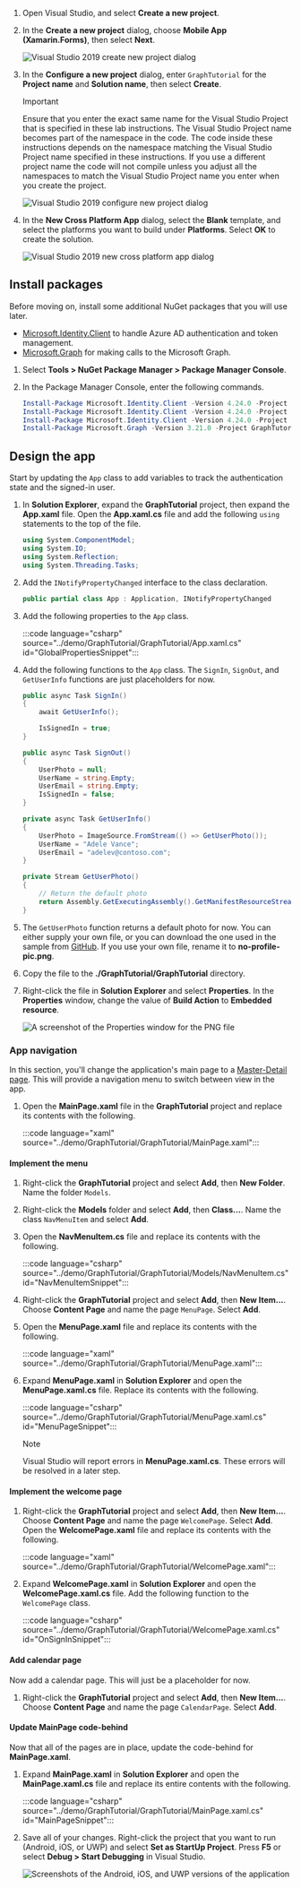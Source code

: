 <!-- markdownlint-disable MD002 MD041 -->

1. Open Visual Studio, and select **Create a new project**.

1. In the **Create a new project** dialog, choose **Mobile App (Xamarin.Forms)**, then select **Next**.

    ![Visual Studio 2019 create new project dialog](images/new-project-dialog.png)

1. In the **Configure a new project** dialog, enter `GraphTutorial` for the **Project name** and **Solution name**, then select **Create**.

    > [!IMPORTANT]
    > Ensure that you enter the exact same name for the Visual Studio Project that is specified in these lab instructions. The Visual Studio Project name becomes part of the namespace in the code. The code inside these instructions depends on the namespace matching the Visual Studio Project name specified in these instructions. If you use a different project name the code will not compile unless you adjust all the namespaces to match the Visual Studio Project name you enter when you create the project.

    ![Visual Studio 2019 configure new project dialog](images/configure-new-project-dialog.png)

1. In the **New Cross Platform App** dialog, select the **Blank** template, and select the platforms you want to build under **Platforms**. Select **OK** to create the solution.

    ![Visual Studio 2019 new cross platform app dialog](images/new-cross-platform-app-dialog.png)

## Install packages

Before moving on, install some additional NuGet packages that you will use later.

- [Microsoft.Identity.Client](https://www.nuget.org/packages/Microsoft.Identity.Client/) to handle Azure AD authentication and token management.
- [Microsoft.Graph](https://www.nuget.org/packages/Microsoft.Graph/) for making calls to the Microsoft Graph.

1. Select **Tools > NuGet Package Manager > Package Manager Console**.

1. In the Package Manager Console, enter the following commands.

    ```Powershell
    Install-Package Microsoft.Identity.Client -Version 4.24.0 -Project GraphTutorial
    Install-Package Microsoft.Identity.Client -Version 4.24.0 -Project GraphTutorial.Android
    Install-Package Microsoft.Identity.Client -Version 4.24.0 -Project GraphTutorial.iOS
    Install-Package Microsoft.Graph -Version 3.21.0 -Project GraphTutorial
    ```

## Design the app

Start by updating the `App` class to add variables to track the authentication state and the signed-in user.

1. In **Solution Explorer**, expand the **GraphTutorial** project, then expand the **App.xaml** file. Open the **App.xaml.cs** file and add the following `using` statements to the top of the file.

    ```csharp
    using System.ComponentModel;
    using System.IO;
    using System.Reflection;
    using System.Threading.Tasks;
    ```

1. Add the `INotifyPropertyChanged` interface to the class declaration.

    ```csharp
    public partial class App : Application, INotifyPropertyChanged
    ```

1. Add the following properties to the `App` class.

    :::code language="csharp" source="../demo/GraphTutorial/GraphTutorial/App.xaml.cs" id="GlobalPropertiesSnippet":::

1. Add the following functions to the `App` class. The `SignIn`, `SignOut`, and `GetUserInfo` functions are just placeholders for now.

    ```csharp
    public async Task SignIn()
    {
        await GetUserInfo();

        IsSignedIn = true;
    }

    public async Task SignOut()
    {
        UserPhoto = null;
        UserName = string.Empty;
        UserEmail = string.Empty;
        IsSignedIn = false;
    }

    private async Task GetUserInfo()
    {
        UserPhoto = ImageSource.FromStream(() => GetUserPhoto());
        UserName = "Adele Vance";
        UserEmail = "adelev@contoso.com";
    }

    private Stream GetUserPhoto()
    {
        // Return the default photo
        return Assembly.GetExecutingAssembly().GetManifestResourceStream("GraphTutorial.no-profile-pic.png");
    }
    ```

1. The `GetUserPhoto` function returns a default photo for now. You can either supply your own file, or you can download the one used in the sample from [GitHub](https://github.com/microsoftgraph/msgraph-training-xamarin/blob/master/tutorial/images/no-profile-pic.png). If you use your own file, rename it to **no-profile-pic.png**.

1. Copy the file to the **./GraphTutorial/GraphTutorial** directory.

1. Right-click the file in **Solution Explorer** and select **Properties**. In the **Properties** window, change the value of **Build Action** to **Embedded resource**.

    ![A screenshot of the Properties window for the PNG file](./images/png-file-properties.png)

### App navigation

In this section, you'll change the application's main page to a [Master-Detail page](/xamarin/xamarin-forms/app-fundamentals/navigation/master-detail-page). This will provide a navigation menu to switch between view in the app.

1. Open the **MainPage.xaml** file in the **GraphTutorial** project and replace its contents with the following.

    :::code language="xaml" source="../demo/GraphTutorial/GraphTutorial/MainPage.xaml":::

#### Implement the menu

1. Right-click the **GraphTutorial** project and select **Add**, then **New Folder**. Name the folder `Models`.

1. Right-click the **Models** folder and select **Add**, then **Class...**. Name the class `NavMenuItem` and select **Add**.

1. Open the **NavMenuItem.cs** file and replace its contents with the following.

    :::code language="csharp" source="../demo/GraphTutorial/GraphTutorial/Models/NavMenuItem.cs" id="NavMenuItemSnippet":::

1. Right-click the **GraphTutorial** project and select **Add**, then **New Item...**. Choose **Content Page** and name the page `MenuPage`. Select **Add**.

1. Open the **MenuPage.xaml** file and replace its contents with the following.

    :::code language="xaml" source="../demo/GraphTutorial/GraphTutorial/MenuPage.xaml":::

1. Expand **MenuPage.xaml** in **Solution Explorer** and open the **MenuPage.xaml.cs** file. Replace its contents with the following.

    :::code language="csharp" source="../demo/GraphTutorial/GraphTutorial/MenuPage.xaml.cs" id="MenuPageSnippet":::

    > [!NOTE]
    > Visual Studio will report errors in **MenuPage.xaml.cs**. These errors will be resolved in a later step.

#### Implement the welcome page

1. Right-click the **GraphTutorial** project and select **Add**, then **New Item...**. Choose **Content Page** and name the page `WelcomePage`. Select **Add**. Open the **WelcomePage.xaml** file and replace its contents with the following.

    :::code language="xaml" source="../demo/GraphTutorial/GraphTutorial/WelcomePage.xaml":::

1. Expand **WelcomePage.xaml** in **Solution Explorer** and open the **WelcomePage.xaml.cs** file. Add the following function to the `WelcomePage` class.

    :::code language="csharp" source="../demo/GraphTutorial/GraphTutorial/WelcomePage.xaml.cs" id="OnSignInSnippet":::

#### Add calendar page

Now add a calendar page. This will just be a placeholder for now.

1. Right-click the **GraphTutorial** project and select **Add**, then **New Item...**. Choose **Content Page** and name the page `CalendarPage`. Select **Add**.

#### Update MainPage code-behind

Now that all of the pages are in place, update the code-behind for **MainPage.xaml**.

1. Expand **MainPage.xaml** in **Solution Explorer** and open the **MainPage.xaml.cs** file and replace its entire contents with the following.

    :::code language="csharp" source="../demo/GraphTutorial/GraphTutorial/MainPage.xaml.cs" id="MainPageSnippet":::

1. Save all of your changes. Right-click the project that you want to run (Android, iOS, or UWP) and select **Set as StartUp Project**. Press **F5** or select **Debug > Start Debugging** in Visual Studio.

    ![Screenshots of the Android, iOS, and UWP versions of the application](./images/welcome-page.png)
